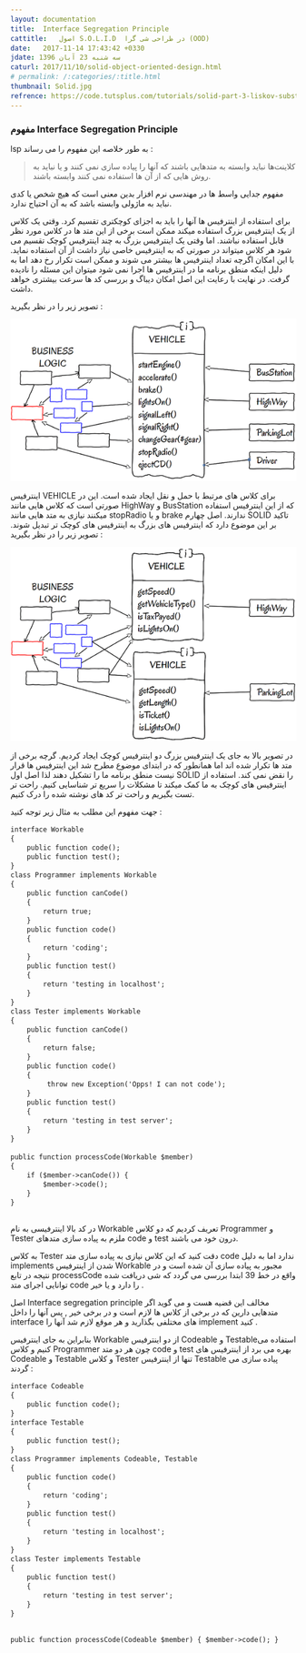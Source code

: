 ```yaml
---
layout: documentation
title:  Interface Segregation Principle
cattitle:   اصول S.O.L.I.D  در طراحی شی گرا (OOD)
date:   2017-11-14 17:43:42 +0330
jdate: سه شنبه 23 آبان 1396
caturl: 2017/11/10/solid-object-oriented-design.html
# permalink: /:categories/:title.html
thumbnail: Solid.jpg
refrence: https://code.tutsplus.com/tutorials/solid-part-3-liskov-substitution-interface-segregation-principles--net-36710 <br> http://pikneek.com/programming/مفهوم-solid-در-برنامه-نویسی-isp/ <br> http://roocket.ir/articles/solid-principles-in-object-oriented-programming-part-iv-the-principle-of-interface-separation <br> http://alihossein.ir/tutorials/آموزش-interface-segregation-principle-solid <br> https://github.com/wataridori/solid-php-example/blob/master/4-interface-segregation-principle.php <br> http://chistio.ir/مفهوم-جدایی-واسط-ها-interface-segregation-principle-مهندسی-نر/
---
```

<h3>مفهوم Interface Segregation Principle</h3>
<p>
lsp  به طور خلاصه این مفهوم را می رساند :
</p>

<blockquote>
<p>
کلاینت‌ها نباید وابسته به متدهایی باشند که آنها را پیاده سازی نمی کنند و یا نباید به روش هایی که از آن ها استفاده نمی کنند وابسته باشند.
</p>
</blockquote>

<p>
مفهوم جدایی واسط ها در مهندسی نرم افزار بدین معنی است که هیچ شخص یا کدی نباید به ماژولی وابسته باشد که به آن احتیاج ندارد.
</p>

<p>
برای استفاده از اینترفیس ها آنها را باید به اجزای کوچکتری تقسیم کرد. وقتی یک کلاس از یک اینترفیس بزرگ استفاده میکند ممکن است برخی از این متد ها در کلاس مورد نظر قابل استفاده نباشند. اما وقتی یک اینترفیس بزرگ به چند اینترفیس کوچک تقسیم می شود هر کلاس میتواند در صورتی که به اینترفیس خاصی نیاز داشت از آن استفاده نماید. با این امکان اگرچه تعداد اینترفیس ها بیشتر می شوند و ممکن است تکرار رخ دهد اما به دلیل اینکه منطق برنامه ما در اینترفیس ها اجرا نمی شود میتوان این مسئله را نادیده گرفت. در نهایت با رعایت این اصل امکان دیباگ و بررسی کد ها سرعت بیشتری خواهد داشت.
</p>

<p>
تصویر زیر را در نظر بگیرید :‌
</p>

<div align="center">
<img src="/images/post/oneInterfaceManyClients.png" alt="{{page.title}}" />
</div>


<p>
اینترفیس VEHICLE برای کلاس های مرتبط با حمل و نقل ایجاد شده است. این در صورتی است که کلاس هایی مانند HighWay و BusStation که از این اینترفیس استفاده میکنند نیازی به متد هایی مانند stopRadio و یا brake ندارند. اصل چهارم SOLID تاکید بر این موضوع دارد که اینترفیس های بزرگ به اینترفیس های کوچک تر تبدیل شوند. تصویر زیر را در نظر بگیرید :
</p>

<div align="center">
<img src="/images/post/segregatedInterfaces.png" alt="{{page.title}}" />
</div>

<p>
در تصویر بالا به جای یک اینترفیس بزرگ دو اینترفیس کوچک ایجاد کردیم. گرچه برخی از متد ها تکرار شده اند اما همانطور که در ابتدای موضوع مطرح شد این اینترفیس ها قرار نیست منطق برنامه ما را تشکیل دهند لذا اصل اول SOLID را نقض نمی کند. استفاده از اینترفیس های کوچک به ما کمک میکند تا مشکلات را سریع تر شناسایی کنیم. راحت تر تست بگیریم و راحت تر کد های نوشته شده را درک کنیم.
</p>


<p>
جهت مفهوم این مطلب به مثال زیر توجه کنید :
</p>

<pre><code class="language-php   line-numbers">interface Workable
{
    public function code();
    public function test();
}
class Programmer implements Workable
{
    public function canCode()
    {
        return true;
    }
    public function code()
    {
        return 'coding';
    }
    public function test()
    {
        return 'testing in localhost';
    }
}
class Tester implements Workable
{
    public function canCode()
    {
        return false;
    }
    public function code()
    {
         throw new Exception('Opps! I can not code');
    }
    public function test()
    {
        return 'testing in test server';
    }
}

public function processCode(Workable $member)
{
    if ($member->canCode()) {
        $member->code();
    }
}

</code></pre>

<p>
در کد بالا اینترفیسی به نام Workable تعریف کردیم که دو کلاس Programmer و Tester  ملزم به پیاده سازی متدهای code و test  درون خود می باشند.
</p>

<p>
به کلاس Tester  دقت کنید که این کلاس نیازی به پیاده سازی متد code ندارد اما به دلیل implements شدن از اینترفیس Workable مجبور به پیاده سازی آن شده است و در نتیجه در  تابع processCode واقع در خط 39 ابتدا بررسی می گردد که شی دریافت شده توانایی اجرای متد code  را دارد و یا خیر .
</p>

<p>
اصل Interface segregation principle مخالف این قضیه هست و می گوید اگر متدهایی دارین که در برخی از کلاس ها لازم است و در برخی خیر , پس آنها را داخل interface های مختلفی بگذارید و هر موقع لازم شد آنها را implement کنید .
</p>

<p>
بنابراین به جای اینترفیس Workable از دو اینترفیس Codeable و Testableاستفاده می کنیم و کلاس Programmer چون هر دو متد code و test بهره می برد از اینترفیس های  Codeable و Testable و کلاس Tester تنها از اینترفیس Testable پیاده سازی می گردند :
</p>
<pre><code class="language-php   line-numbers">interface Codeable
{
    public function code();
}
interface Testable
{
    public function test();
}
class Programmer implements Codeable, Testable
{
    public function code()
    {
        return 'coding';
    }
    public function test()
    {
        return 'testing in localhost';
    }
}
class Tester implements Testable
{
    public function test()
    {
        return 'testing in test server';
    }
}


public function processCode(Codeable $member)
{
    $member->code();
}
</code></pre>


